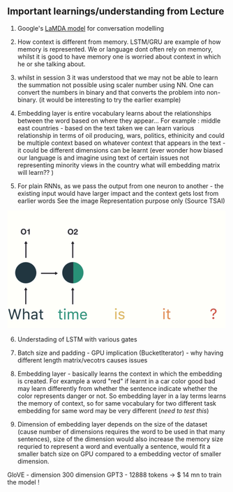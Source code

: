 ## Important learnings/understanding from Lecture

1. Google's [LaMDA model](https://blog.google/technology/ai/lamda/) for conversation modelling
2. How context is different from memory. LSTM/GRU are example of how memory is represented. We or language dont often rely on memory, whilst it is good to have memory one is worried about context in which he or she talking about. 
3. whilst in session 3 it was understood that we may not be able to learn the summation not possible using scaler number using NN. One can convert the numbers in binary and that converts the problem into non-binary. (it would be interesting to try the earlier example)
4. Embedding layer is entire vocabulary learns about the relationships between the word based on where they appear...
    For example : middle east countries - based on the text taken we can learn various relationship in terms of oil producing, wars, politics, ethinicity and could be multiple context based on whatever context that appears in the text - it could be different dimensions can be learnt (ever wonder how biased our language is and imagine using text of certain issues not representing minority views in the country what will embedding matrix will learn?? )
    
5. For plain RNNs, as we pass the output from one neuron to another - the existing input would have larger impact and the context gets lost from earlier words See the image Representation purpose only (Source TSAI)
 
 ![image](/session4-rnn_hands_on/16.gif)

6. Understading of LSTM with various gates

7. Batch size and padding - GPU implication (BucketIterator) - why having different length matrix/vecotrs causes issues

8. Embedding layer - basically learns the context in which the embedding is created. For example a word "red" if learnt in a car color good bad may learn differently from whether the sentence indicate whether the color represents danger or not. So embedding layer in a lay terms learns the memory of context, so for same vocabulary for two different task embedding for same word may be very different (*need to test this*)

9. Dimension of embedding layer depends on the size of the dataset (cause number of dimensions requires the word to be used in that many sentences), size of the dimension would also increase the memory size requried to represent a word and eventually a sentence, would fit a smaller batch size on GPU compared to a embedding vector of smaller dimension.

GloVE - dimension 300 dimension
GPT3 - 12888 tokens -> $ 14 mn to train the model !




